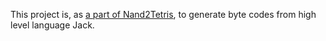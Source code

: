 This project is, as [a part of Nand2Tetris](https://github.com/Scoobi-wisdoom/nand2tetris), to generate byte codes from high level language Jack.


